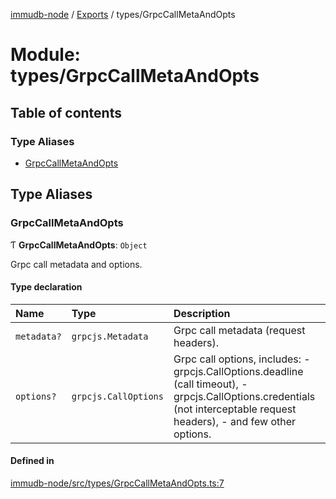[immudb-node](../README.md) / [Exports](../modules.md) / types/GrpcCallMetaAndOpts

# Module: types/GrpcCallMetaAndOpts

## Table of contents

### Type Aliases

- [GrpcCallMetaAndOpts](types_GrpcCallMetaAndOpts.md#grpccallmetaandopts)

## Type Aliases

### GrpcCallMetaAndOpts

Ƭ **GrpcCallMetaAndOpts**: `Object`

Grpc call metadata and options.

#### Type declaration

| Name | Type | Description |
| :------ | :------ | :------ |
| `metadata?` | `grpcjs.Metadata` | Grpc call metadata (request headers). |
| `options?` | `grpcjs.CallOptions` | Grpc call options, includes:  - grpcjs.CallOptions.deadline  (call timeout),  - grpcjs.CallOptions.credentials (not interceptable request headers),  - and few other options. |

#### Defined in

[immudb-node/src/types/GrpcCallMetaAndOpts.ts:7](https://github.com/codenotary/immudb-node/blob/fe12060/immudb-node/src/types/GrpcCallMetaAndOpts.ts#L7)
